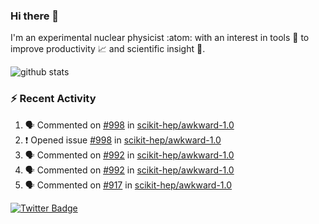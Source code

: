 ### Hi there 👋 

I'm an experimental nuclear physicist :atom: with an interest in tools :wrench: to improve productivity :chart_with_upwards_trend: and scientific insight :telescope:.

![github stats](https://github-readme-stats.vercel.app/api?username=agoose77&show_icons=true&hide_rank=true&hide_title=true&bg_color=30,e76445,904e95&text_color=efe3ec&icon_color=efe3ec)
<!--
**agoose77/agoose77** is a ✨ _special_ ✨ repository because its `README.md` (this file) appears on your GitHub profile.

Here are some ideas to get you started:

- 🔭 I’m currently working on ...
- 🌱 I’m currently learning ...
- 👯 I’m looking to collaborate on ...
- 🤔 I’m looking for help with ...
- 💬 Ask me about ...
- 📫 How to reach me: ...
- 😄 Pronouns: ...
- ⚡ Fun fact: ...
-->

### :zap: Recent Activity
<!--START_SECTION:activity-->
1. 🗣 Commented on [#998](https://github.com/scikit-hep/awkward-1.0/issues/998) in [scikit-hep/awkward-1.0](https://github.com/scikit-hep/awkward-1.0)
2. ❗️ Opened issue [#998](https://github.com/scikit-hep/awkward-1.0/issues/998) in [scikit-hep/awkward-1.0](https://github.com/scikit-hep/awkward-1.0)
3. 🗣 Commented on [#992](https://github.com/scikit-hep/awkward-1.0/issues/992) in [scikit-hep/awkward-1.0](https://github.com/scikit-hep/awkward-1.0)
4. 🗣 Commented on [#992](https://github.com/scikit-hep/awkward-1.0/issues/992) in [scikit-hep/awkward-1.0](https://github.com/scikit-hep/awkward-1.0)
5. 🗣 Commented on [#917](https://github.com/scikit-hep/awkward-1.0/issues/917) in [scikit-hep/awkward-1.0](https://github.com/scikit-hep/awkward-1.0)
<!--END_SECTION:activity-->


[![Twitter Badge](https://img.shields.io/twitter/follow/agoose77?style=flat-square&logo=Twitter&logoColor=white&color=cornflowerblue)](https://twitter.com/agoose77)
